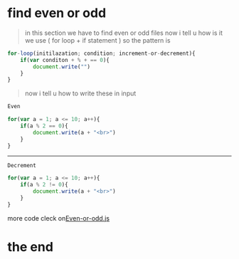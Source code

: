 # find even or odd
> in this section we have to find even or odd files 
now i tell u how is it 
we use ( for loop + if statement )
so the pattern is 
```javascript
for-loop(initilazation; condition; increment-or-decrement){
    if(var conditon + % + == 0){
        document.write("")
    }
}
```
> now i tell u how to write these in input
```javascript
Even

for(var a = 1; a <= 10; a++){
    if(a % 2 == 0){
        document.write(a + "<br>")
    }
}
```
---
```javascript
Decrement 

for(var a = 1; a <= 10; a++){
    if(a % 2 != 0){
        document.write(a + "<br>")
    }
}
```
more code cleck on[Even-or-odd.js](../js/even-or-odd.js)
# the end